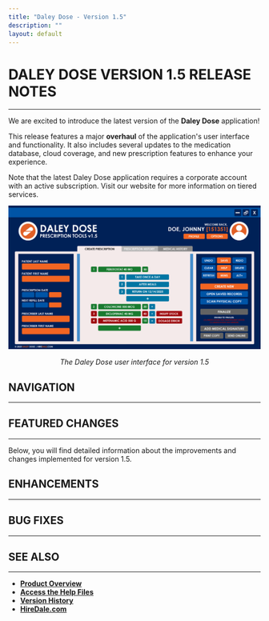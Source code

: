 ```yaml
---
title: "Daley Dose - Version 1.5"
description: ""
layout: default
---
```


# **DALEY DOSE VERSION 1.5 RELEASE NOTES**
---
We are excited to introduce the latest version of the **Daley Dose** application!

This release features a major **overhaul** of the application's user interface and functionality. It also includes several updates to the medication database, cloud coverage, and new prescription features to enhance your experience.

Note that the latest Daley Dose application requires a corporate account with an active subscription. Visit our website for more information on tiered services.

![Daily Dose user interface](/assets/images/daley-dose-home-window-error.png)  
<p style="text-align:center;"><em>The Daley Dose user interface for version 1.5</em></p>

## **NAVIGATION**
---
## **FEATURED CHANGES**
---
Below, you will find detailed information about the improvements and changes implemented for version 1.5.


## **ENHANCEMENTS**
---

## **BUG FIXES**
---

## **SEE ALSO**
---
- [**Product Overview**](https://hiredale.github.io/daleydose/)
- [**Access the Help Files**](/daleydose/help-files)
- [**Version History**](/daleydose/release-note-version-history)
- [**HireDale.com**](https://hiredale.github.io)
